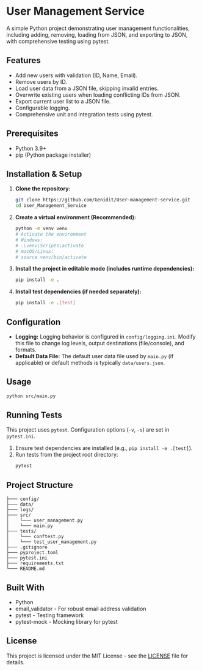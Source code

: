 # User Management Service

A simple Python project demonstrating user management functionalities, including adding, removing, loading from JSON, and exporting to JSON, with comprehensive testing using pytest.

## Features

* Add new users with validation (ID, Name, Email).
* Remove users by ID.
* Load user data from a JSON file, skipping invalid entries.
* Overwrite existing users when loading conflicting IDs from JSON.
* Export current user list to a JSON file.
* Configurable logging.
* Comprehensive unit and integration tests using pytest.

## Prerequisites

* Python 3.9+
* pip (Python package installer)

## Installation & Setup

1.  **Clone the repository:**
    ```bash
    git clone https://github.com/Genidit/User-management-service.git
    cd User_Management_Service
    ```
2.  **Create a virtual environment (Recommended):**
    ```bash
    python -m venv venv
    # Activate the environment
    # Windows:
    # .\venv\Scripts\activate
    # macOS/Linux:
    # source venv/bin/activate
    ```
3.  **Install the project in editable mode (includes runtime dependencies):**
    ```bash
    pip install -e .
    ```
4.  **Install test dependencies (if needed separately):**
    ```bash
    pip install -e .[test]
    ```

## Configuration

* **Logging:** Logging behavior is configured in `config/logging.ini`. Modify this file to change log levels, output destinations (file/console), and formats.
* **Default Data File:** The default user data file used by `main.py` (if applicable) or default methods is typically `data/users.json`.

## Usage

```bash
python src/main.py
```

## Running Tests

This project uses `pytest`. Configuration options (`-v`, `-s`) are set in `pytest.ini`.

1.  Ensure test dependencies are installed (e.g., `pip install -e .[test]`).
2.  Run tests from the project root directory:
    ```bash
    pytest
    ```

## Project Structure

```
├─── config/
├─── data/
├─── logs/
├─── src/
│    └─── user_management.py
│    └─── main.py
├─── tests/
│    └─── conftest.py
│    └─── test_user_management.py
├─── .gitignore
├─── pyproject.toml
├─── pytest.ini
├─── requirements.txt
└─── README.md
```

## Built With

* Python
* email_validator - For robust email address validation
* pytest - Testing framework
* pytest-mock - Mocking library for pytest

## License

This project is licensed under the MIT License - see the [LICENSE](LICENSE) file for details.